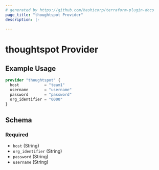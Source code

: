 ```yaml
---
# generated by https://github.com/hashicorp/terraform-plugin-docs
page_title: "thoughtspot Provider"
description: |-
  
---
```


# thoughtspot Provider



## Example Usage

```terraform
provider "thoughtspot" {
  host           = "team1"
  username       = "username"
  password       = "password"
  org_identifier = "0000"
}
```

<!-- schema generated by tfplugindocs -->
## Schema

### Required

- `host` (String)
- `org_identifier` (String)
- `password` (String)
- `username` (String)
